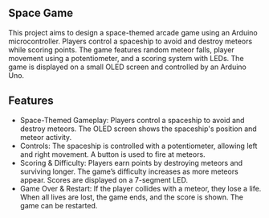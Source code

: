 ## Space Game

This project aims to design a space-themed arcade game using an Arduino microcontroller. Players control a spaceship to avoid and destroy meteors while scoring points. 
The game features random meteor falls, player movement using a potentiometer, and a scoring system with LEDs. The game is displayed on a small OLED screen and controlled by an Arduino Uno.

## Features

- Space-Themed Gameplay: Players control a spaceship to avoid and destroy meteors. The OLED screen shows the spaceship's position and meteor activity.
- Controls: The spaceship is controlled with a potentiometer, allowing left and right movement. A button is used to fire at meteors.
- Scoring & Difficulty: Players earn points by destroying meteors and surviving longer. The game’s difficulty increases as more meteors appear. Scores are displayed on a 7-segment LED.
- Game Over & Restart: If the player collides with a meteor, they lose a life. When all lives are lost, the game ends, and the score is shown. The game can be restarted.
